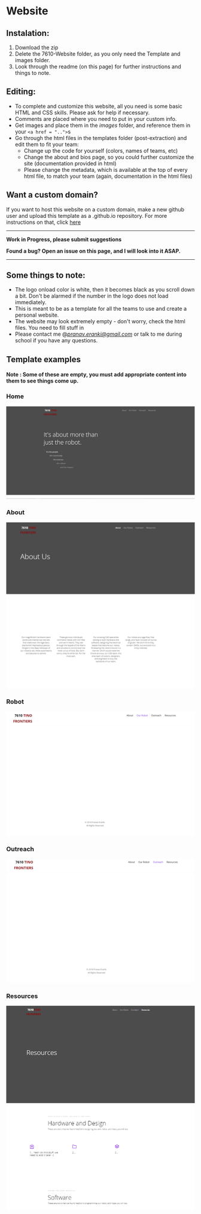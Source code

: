 # Website

## Instalation:
1. Download the zip
2. Delete the 7610-Website folder, as you only need the Template and images folder.
3. Look through the readme (on this page) for further instructions and things to note.

## Editing:
* To complete and customize this website, all you need is some basic HTML and CSS skills. Please ask for help if necessary.
* Comments are placed where you need to put in your custom info.
* Get images and place them in the *images* folder, and reference them in your `<a href = "..">`s
* Go through the html files in the templates folder (post-extraction) and edit them to fit your team:
  - Change up the code for yourself (colors, names of teams, etc)
  - Change the about and bios page, so you could further customize the site (documentation provided in html)
  - Please change the metadata, which is available at the top of every html file, to match your team (again, documentation in the html files)

## Want a custom domain?

If you want to host this website on a custom domain, make a new github user and upload this template as a .github.io repository. For more instructions on that, click [here](https://pages.github.com/)

<hr>

__Work in Progress, please submit suggestions__

__Found a bug? Open an issue on this page, and I will look into it ASAP.__

<hr/>

## Some things to note:
* The logo onload color is white, then it becomes black as you scroll down a bit. Don't be alarmed if the number in the logo does not load immediately.
* This is meant to be as a template for all the teams to use and create a personal website.
* The website may look extremely empty - don't worry, check the html files. You need to fill stuff in
* Please contact me @*pranav.eranki@gmail.com* or talk to me during school if you have any questions.

## Template examples
#### Note : Some of these are empty, you must add appropriate content into them to see things come up.

### Home

![](images/template_home_page_example.PNG)

### About

![](images/template_about_page_example.PNG)

### Robot

![](images/template_robot_page_example.PNG)

### Outreach

![](images/template_outreach_page_example.PNG)

### Resources

![](images/template_resources_page_example.PNG)
